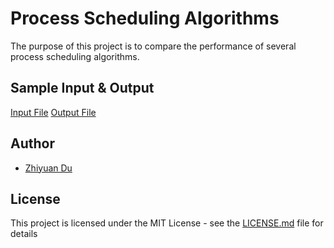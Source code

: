 # Process Scheduling Algorithms
The purpose of this project is to compare the performance of several process scheduling algorithms.

## Sample Input & Output

[Input File](input.txt)
[Output File](output.txt)

## Author

* [Zhiyuan Du](https://github.com/lYesterdaYl)


## License

This project is licensed under the MIT License - see the [LICENSE.md](LICENSE.md) file for details